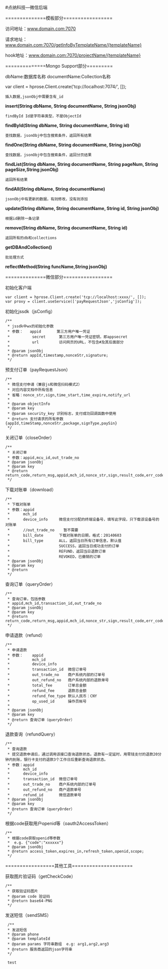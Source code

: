 
#点纳科技—微信后端


==============模板部分=================

访问地址：www.domain.com:7070 

请求地址：www.domain.com:7070/getInfoByTemplateName/{templateName} 

hook地址：www.domain.com:7070/projectName/{templateName} 


==============Mongo Support部分=========

dbName:数据库名称
documentName:Collection名称

var client = hprose.Client.create('tcp://localhost:7074/', []); 
```
插入数据,jsonObj中需要含有_id
```
**insert(String dbName, String documentName, String jsonObj)**

```
findById Id是字符串类型，不是ObjectId
```
**findById(String dbName, String documentName, String id)**

```
查找数据，jsonObj中包含搜索条件，返回所有结果
```
**findOne(String dbName, String documentName, String jsonObj)**

```
查找数据，jsonObj中包含搜索条件，返回分页结果
```
**findList(String dbName, String documentName, String pageNum, String pageSize,String jsonObj)**

```
返回所有结果
```
**findAll(String dbName, String documentName)**

```
jsonObj中有更新的数据，有则修改，没有则添加
```
**update(String dbName, String documentName, String id, String jsonObj)**

```
根据id删除一条记录
```
**remove(String dbName, String documentName, String id)**

```
返回所有的db和collections
```
**getDBAndCollection()**

```
批处理方式
```
**reflectMethod(String funcName,String jsonObj)**

==============微信部分=================

初始化客户端

	var client = hprose.Client.create('tcp://localhost:xxxx/', []); 	
	var proxy = client.useService(['payRequestJson','jsConfig']);


初始化jssdk（jsConfig）

    /**
     * jssdk中wx的初始化参数
     * 参数：   appid       第三方用户唯一凭证
     *          secret      第三方用户唯一凭证密钥，即appsecret
     *          url         访问网页的URL，不包含#及其后面部分
     *
     * @param jsonObj
     * @return appId,timestamp,nonceStr,signature;
     */
    
    
预支付订单（payRequestJson）

    /**
     * 微信支付申请（兼容js和微信扫码模式2）
     * 对应内容文档中所有信息
     * 省略：nonce_str,sign,time_start,time_expire,notify_url
     *
     * @param objectInfo
     * @param key
     * @param security_key 识别标志，支付成功回调函数中使用
     * @return 支付请求的所有参数{appId,timeStamp,nonceStr,package,signType,paySin}
     */
     
     
关闭订单（closeOrder）

    /**
     * 关闭订单
     * 参数：appid,mcu_id,out_trade_no
     * @param jsonObj
     * @param key
     * @return return_code,return_msg,appid,mch_id,nonce_str,sign,result_code,err_code,err_code_des;
     */
     
     
下载对账单（download）

    /**
     * 下载对账单
     * 参数：appid
     *      mch_id
     *      device_info     微信支付分配的终端设备号，填写此字段，只下载该设备号的对账单
     *      //out_trade_no    暂不需要
     *      bill_date       下载对账单的日期，格式：20140603
     *      bill_type       ALL，返回当日所有订单信息，默认值
     *                      SUCCESS，返回当日成功支付的订单
     *                      REFUND，返回当日退款订单
     *                      REVOKED，已撤销的订单
     * @param jsonObj
     * @param key
     * @return
     */
     
查询订单（queryOrder）

    /**
     * 查询订单，包括参数
     * appid,mch_id,transaction_id,out_trade_no
     * @param jsonObj
     * @param key
     * @return return_code,return_msg,appid,mch_id,nonce_str,sign,result_code,err_code,err_code_des,trade_state,device_info,openid,is_subscribe,trade_type,bank_type,total_fee,fee_type,cash_fee,cash_fee_type,coupon_fee,coupon_count,transaction_id,out_trade_no,attach,time_end,trade_state_desc;
     */
     
     
申请退款（refund）

    /**
     * 申请退款
     * 参数：    appid
     *          mch_id
     *          device_info
     *          transaction_id  微信订单号
     *          out_trade_no    商户系统内部的订单号
     *          out_refund_no   商户系统内部的退款单号
     *          total_fee       订单总金额
     *          refund_fee      退款总金额
     *          refund_fee_type 默认人民币：CNY
     *          op_used_id      操作员帐号
     *
     * @param jsonObj
     * @param key
     * @return 查询订单（queryOrder）
     */
     
     
退款查询（refundQuery）

    /**
     * 查询退款
     * 提交退款申请后，通过调用该接口查询退款状态。退款有一定延时，用零钱支付的退款20分钟内到账，银行卡支付的退款3个工作日后重新查询退款状态。
     * 参数：appid
     *      mch_id
     *      device_info
     *      transaction_id  微信订单号
     *      out_trade_no    商户系统内部的订单号
     *      out_refund_no   商户退款单号
     *      refund_id       微信退款单号
     * @param jsonObj
     * @param key
     * @return 查询订单（queryOrder）
     */
     
根据code获取用户openid等（oauth2AccessToken）

    /**
     * 根据code获取openid等参数
     *  e.g. {"code":"xxxxxx"}
     * @param jsonObj
     * @return access_token,expires_in,refresh_token,openid,scope;
     */



=================其他工具=====================

获取图片验证码（getCheckCode）

    /**
     * 获取验证码图片
     * @param code 验证码
     * @return base64-PNG
     */
     
 发送短信（sendSMS）
     
     /**
     * 发送短信
     * @param phone
     * @param templateId
     * @param params 字符串数组  e.g: arg1,arg2,arg3
     * @return 服务商返回的json字符串
     */
     
     test
